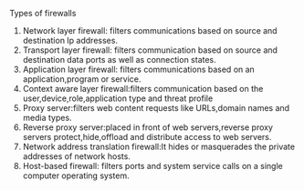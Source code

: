 Types of firewalls
1. Network layer firewall: filters communications based on source and destination Ip addresses.
2. Transport layer firewall: filters communication based on source and destination data ports as well as connection states.
3. Application layer firewall: filters communications based on an application,program or service.
4. Context aware layer firewall:filters communication based on the user,device,role,application type and threat profile
5. Proxy server:filters web content requests like URLs,domain names and media types.
6. Reverse proxy server:placed in front of web servers,reverse proxy servers protect,hide,offload and distribute access to web servers.
7. Network address translation firewall:It hides or masquerades the private addresses of network hosts.
8. Host-based firewall: filters ports and system service calls on a single computer operating system.
